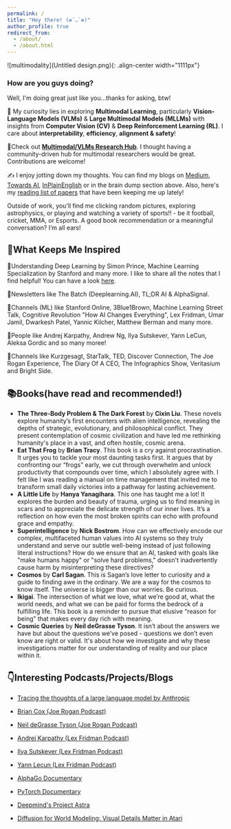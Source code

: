 ```yaml
---
permalink: /
title: "Hey there! (❁´◡`❁)"
author_profile: true
redirect_from: 
  - /about/
  - /about.html
---  
```


![multimodality](Untitled design.png){: .align-center width="1111px"}  


### How are you guys doing?
Well, I'm doing great just like you...thanks for asking, btw!

🔭 My curiosity lies in exploring **Multimodal Learning**, particularly **Vision-Language Models (VLMs)** & **Large Multimodal Models (MLLMs)** with insights from **Computer Vision (CV)** & **Deep Reinforcement Learning (RL)**. I care about **interpretability**, **efficiency**, **alignment & safety**!

📌Check out [**Multimodal/VLMs Research Hub**](https://github.com/thubZ09/vision-language-model-hub.git). I thought having a community-driven hub for multimodal researchers would be great. Contributions are welcome!

✍️ I enjoy jotting down my thoughts. You can find my blogs on [Medium](https://medium.com/@thube09), [Towards AI](https://pub.towardsai.net/), [InPlainEnglish](https://plainenglish.io/author/yash-thube) or in the brain dump section above. Also, here's my [reading list of papers](https://huggingface.co/collections/thubZ9/my-reading-list-677bbae8877a0efbab57392f) that have been keeping me up lately!
  
Outside of work, you’ll find me clicking random pictures, exploring astrophysics, or playing and watching a variety of sports!! - be it football, cricket, MMA, or Esports. A good book recommendation or a meaningful conversation? I’m all ears!

## 🤔What Keeps Me Inspired

📖Understanding Deep Learning by Simon Prince, Machine Learning Specialization by Stanford and many more. I like to share all the notes that I find helpful! You can have a look [here](https://github.com/thubZ09/vision-language-model-hub/tree/main/Notes).  

📰Newsletters like The Batch (Deeplearning.AI), TL;DR AI & AlphaSignal. 

🎥Channels (ML) like Stanford Online, 3Blue1Brown, Machine Learning Street Talk, Cognitive Revolution "How AI Changes Everything", Lex Fridman, Umar Jamil, Dwarkesh Patel, Yannic Kilcher, Matthew Berman and many more.  

🌟People like Andrej Karpathy, Andrew Ng, Ilya Sutskever, Yann LeCun, Aleksa Gordic and so many moree!

🎥Channels like Kurzgesagt, StarTalk, TED, Discover Connection, The Joe Rogan Experience, The Diary Of A CEO, The Infographics Show, Veritasium and Bright Side. 

## 📚Books(have read and recommended!)
- **The Three-Body Problem & The Dark Forest** by **Cixin Liu**. These novels explore humanity’s first encounters with alien intelligence, revealing the depths of strategic, evolutionary, and philosophical conflict. They present contemplation of cosmic civilization and have led me rethinking humanity's place in a vast, and often hostile, cosmic arena.
- **Eat That Frog** by **Brian Tracy**. This book is a cry against procrastination. It urges you to tackle your most daunting tasks first. It argues that by confronting our “frogs” early, we cut through overwhelm and unlock productivity that compounds over time, which I absolutely agree with. I felt like I was reading a manual on time management that invited me to transform small daily victories into a pathway for lasting achievement.
- **A Little Life** by **Hanya Yanagihara**. This one has taught me a lot! It explores the burden and beauty of trauma, urging us to find meaning in scars and to appreciate the delicate strength of our inner lives. It’s a reflection on how even the most broken spirits can echo with profound grace and empathy.
- **Superintelligence** by **Nick Bostrom**. How can we effectively encode our complex, multifaceted human values into AI systems so they truly understand and serve our subtle well-being instead of just following literal instructions? How do we ensure that an AI, tasked with goals like "make humans happy" or "solve hard problems," doesn't inadvertently cause harm by misinterpreting these directives?
- **Cosmos** by **Carl Sagan**. This is Sagan’s love letter to curiosity and a guide to finding awe in the ordinary. We are a way for the cosmos to know itself. The universe is bigger than our worries. Be curious.
- **Ikigai**. The intersection of what we love, what we’re good at, what the world needs, and what we can be paid for forms the bedrock of a fulfilling life. This book is a reminder to pursue that elusive “reason for being” that makes every day rich with meaning.
- **Cosmic Queries** by **Neil deGrasse Tyson**. It isn’t about the answers we have but about the questions we’ve posed - questions we don’t even know are right or valid. It's about how we investigate and why these investigations matter for our understanding of reality and our place within it.

## 👇Interesting Podcasts/Projects/Blogs
- [Tracing the thoughts of a large language model by Anthropic](https://transformer-circuits.pub/2025/attribution-graphs/biology.html)

- [Brian Cox (Joe Rogan Podcast)](https://youtu.be/Rc7OHXJtWco?si=rojKVixCGHr7Gw1C)

- [Neil deGrasse Tyson (Joe Rogan Podcast)](https://youtu.be/e8_vmWakyn4?si=-RvDHw6_D886rhfw)

- [Andrej Karpathy (Lex Fridman Podcast)](https://youtu.be/cdiD-9MMpb0?si=1PtizFt-uvhkE9o-)

- [Ilya Sutskever (Lex Fridman Podcast)](https://youtu.be/13CZPWmke6A?si=A9eFIilC--d4eWWn)

- [Yann Lecun (Lex Fridman Podcast)](https://youtu.be/5t1vTLU7s40?si=jeSK8GB-ffm6yvzY)

- [AlphaGo Documentary](https://youtu.be/WXuK6gekU1Y?si=DqVB_ogiDWzB_wLA)

- [PyTorch Documentary](https://youtu.be/rgP_LBtaUEc?si=VzII-WzJGbvncgyX)

- [Deepmind's Project Astra](https://deepmind.google/technologies/project-astra/)

- [Diffusion for World Modeling:
Visual Details Matter in Atari](https://diamond-wm.github.io/)




  